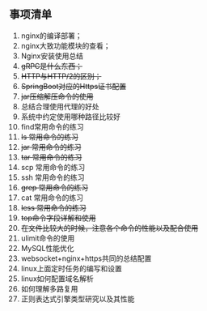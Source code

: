 ## 事项清单
1. nginx的编译部署；
1. nginx大致功能模块的查看；
1. Nginx安装使用总结
1. ~~gRPC是什么东西；~~
1. ~~HTTP与HTTP/2的区别；~~
1. ~~SpringBoot对应的Https证书配置~~
1. ~~jar压缩解压命令的使用~~
1. 总结合理使用代理的好处
1. 系统中约定使用哪种路径比较好
1. find常用命令的练习
1. ~~ls 常用命令的练习~~
1. ~~jar 常用命令的练习~~
1. ~~tar 常用命令的练习~~
1. scp 常用命令的练习
1. ssh 常用命令的练习
1. ~~grep 常用命令的练习~~
1. cat 常用命令的练习
1. ~~less 常用命令的练习~~
1. ~~top命令字段详解和使用~~
1. ~~在文件比较大的时候，注意各个命令的性能以及配合使用~~
1. ulimit命令的使用
1. MySQL性能优化
1. websocket+nginx+https共同的总结配置
1. linux上面定时任务的编写和设置
1. linux如何配置域名解析
1. 如何理解多路复用
1. 正则表达式引擎类型研究以及其性能
